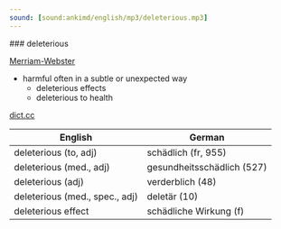```yaml
---
sound: [sound:ankimd/english/mp3/deleterious.mp3]
---
```


\### deleterious

[Merriam-Webster](https://www.merriam-webster.com/dictionary/deleterious)

- harmful often in a subtle or unexpected way
    - deleterious effects
    - deleterious to health

[dict.cc](https://www.dict.cc/deleterious)

| English        | German       |
| -------------- | ------------ |
| deleterious (to, adj) | schädlich (fr, 955) |
| deleterious (med., adj) | gesundheitsschädlich (527) |
| deleterious (adj) | verderblich (48) |
| deleterious (med., spec., adj) | deletär (10) |
| deleterious effect | schädliche Wirkung (f) |
